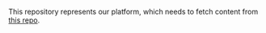 This repository represents our platform, which needs to fetch content from [this repo](https://github.com/lumenwrites/private-course-content).

